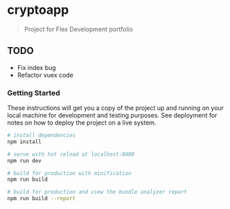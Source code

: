 # cryptoapp

> Project for Flex Development portfolio

## TODO
* Fix index bug
* Refactor vuex code

### Getting Started

These instructions will get you a copy of the project up and running on your local machine for development and testing purposes. See deployment for notes on how to deploy the project on a live system.

``` bash
# install dependencies
npm install

# serve with hot reload at localhost:8080
npm run dev

# build for production with minification
npm run build

# build for production and view the bundle analyzer report
npm run build --report
```

